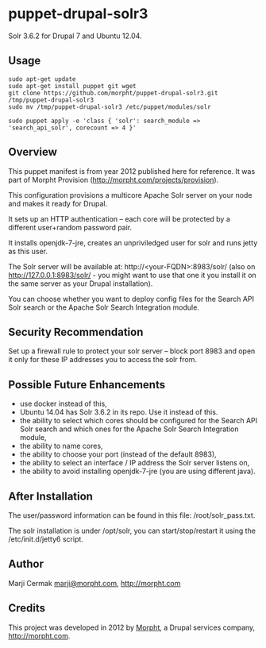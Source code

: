 # puppet-drupal-solr3

Solr 3.6.2 for Drupal 7 and Ubuntu 12.04.

## Usage

```
sudo apt-get update
sudo apt-get install puppet git wget
git clone https://github.com/morpht/puppet-drupal-solr3.git /tmp/puppet-drupal-solr3
sudo mv /tmp/puppet-drupal-solr3 /etc/puppet/modules/solr

sudo puppet apply -e 'class { 'solr': search_module => 'search_api_solr', corecount => 4 }'
```

## Overview
This puppet manifest is from year 2012 published here for reference. It was part of Morpht Provision (http://morpht.com/projects/provision).

This configuration provisions a multicore Apache Solr server on your node and makes it ready for Drupal.

It sets up an HTTP authentication – each core will be protected by a different user+random password pair.

It installs openjdk-7-jre, creates an unpriviledged user for solr and runs jetty as this user.

The Solr server will be available at: http://\<your-FQDN\>:8983/solr/ (also on http://127.0.0.1:8983/solr/ - you might want to use that one it you install it on the same server as your Drupal installation).

You can choose whether you want to deploy config files for the Search API Solr search or the Apache Solr Search Integration module.

## Security Recommendation

Set up a firewall rule to protect your solr server – block port 8983 and open it only for these IP addresses you to access the solr from.

## Possible Future Enhancements

* use docker instead of this,
* Ubuntu 14.04 has Solr 3.6.2 in its repo. Use it instead of this.
* the ability to select which cores should be configured for the Search API Solr search and which ones for the Apache Solr Search Integration module,
* the ability to name cores,
* the ability to choose your port (instead of the default 8983),
* the ability to select an interface / IP address the Solr server listens on,
* the ability to avoid installing openjdk-7-jre (you are using different java).

## After Installation

The user/password information can be found in this file: /root/solr_pass.txt.

The solr installation is under /opt/solr, you can start/stop/restart it using the /etc/init.d/jetty6 script.

## Author

Marji Cermak marji@morpht.com, http://morpht.com

## Credits

This project was developed in 2012 by [Morpht](http://morpht.com/), a Drupal services company, http://morpht.com.
